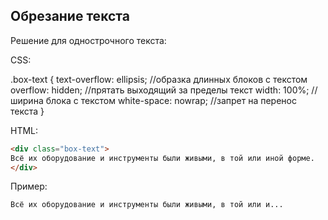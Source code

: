 ## Обрезание текста

Решение для однострочного текста:

CSS:

.box-text {
  text-overflow: ellipsis; //образка длинных блоков с текстом
  overflow: hidden; //прятать выходящий за пределы текст
  width: 100%; //ширина блока с текстом
  white-space: nowrap; //запрет на перенос текста
}

HTML:

```html
<div class="box-text">
Всё их оборудование и инструменты были живыми, в той или иной форме.
</div>
```
Пример:
```
Всё их оборудование и инструменты были живыми, в той или и...
```
